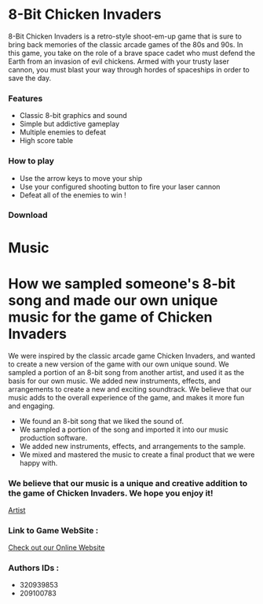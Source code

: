 
# 8-Bit Chicken Invaders

8-Bit Chicken Invaders is a retro-style shoot-em-up game that is sure to bring back memories of the classic arcade games of the 80s and 90s. In this game, you take on the role of a brave space cadet who must defend the Earth from an invasion of evil chickens. Armed with your trusty laser cannon, you must blast your way through hordes of spaceships in order to save the day.

### Features

* Classic 8-bit graphics and sound
* Simple but addictive gameplay
* Multiple enemies to defeat
* High score table

### How to play

* Use the arrow keys to move your ship
* Use your configured shooting button to fire your laser cannon
* Defeat all of the enemies to win ! 

### Download

# Music
# How we sampled someone's 8-bit song and made our own unique music for the game of Chicken Invaders

We were inspired by the classic arcade game Chicken Invaders, and wanted to create a new version of the game with our own unique sound. We sampled a portion of an 8-bit song from another artist, and used it as the basis for our own music. We added new instruments, effects, and arrangements to create a new and exciting soundtrack. We believe that our music adds to the overall experience of the game, and makes it more fun and engaging.

  * We found an 8-bit song that we liked the sound of.
  * We sampled a portion of the song and imported it into our music production software.
  * We added new instruments, effects, and arrangements to the sample.
  * We mixed and mastered the music to create a final product that we were happy with.

### We believe that our music is a unique and creative addition to the game of Chicken Invaders. We hope you enjoy it!

[Artist](https://soundcloud.com/harayuu/tracks)

### Link to Game WebSite : 
[Check out our Online Website](https://web-development-environments-2023.github.io/assignment2-209100783_320939853/)
### Authors IDs : 
* 320939853
* 209100783
